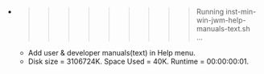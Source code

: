 * >>>>>>>>> Running inst-min-win-jwm-help-manuals-text.sh ...
  * Add user & developer manuals(text) in Help menu.
  * Disk size = 3106724K. Space Used = 40K. Runtime = 00:00:00:01.
